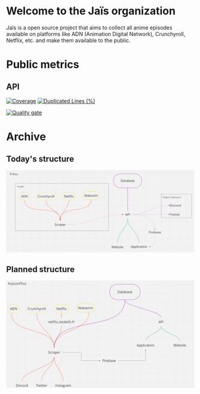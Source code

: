 # Welcome to the Jaïs organization

Jaïs is a open source project that aims to collect all anime episodes available on platforms like ADN (Animation Digital Network), Crunchyroll, Netflix, etc. and make them available to the public.

# Public metrics

## API

[![Coverage](https://sonarqube.ziedelth.fr/api/project_badges/measure?project=jais-api&metric=coverage&token=sqb_d85d9339f0387b8ec50dfa277b939f3e77ce1e74)](https://sonarqube.ziedelth.fr/dashboard?id=jais-api)
[![Duplicated Lines (%)](https://sonarqube.ziedelth.fr/api/project_badges/measure?project=jais-api&metric=duplicated_lines_density&token=sqb_d85d9339f0387b8ec50dfa277b939f3e77ce1e74)](https://sonarqube.ziedelth.fr/dashboard?id=jais-api)


[![Quality gate](https://sonarqube.ziedelth.fr/api/project_badges/quality_gate?project=jais-api&token=sqb_d85d9339f0387b8ec50dfa277b939f3e77ce1e74)](https://sonarqube.ziedelth.fr/dashboard?id=jais-api)

# Archive

## Today's structure

<img src="https://github.com/Z-Jais/.github/blob/main/assets/planned_structure.png?raw=true" alt="Today's structure">

## Planned structure

<img src="https://github.com/Z-Jais/.github/blob/main/assets/today_structure.png?raw=true" alt="Old's structure">
